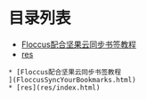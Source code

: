 
# 目录列表
* [Floccus配合坚果云同步书签教程
](FloccusSyncYourBookmarks.html)
* [res](res/index.html)


```mind:height=300,title=内容概要,color
* [Floccus配合坚果云同步书签教程
](FloccusSyncYourBookmarks.html)
* [res](res/index.html)
```
